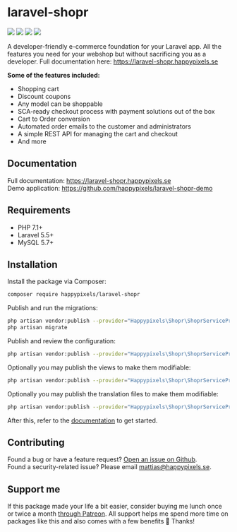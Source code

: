 # laravel-shopr
<p>
<a href="https://github.com/happypixels/laravel-shopr/releases"><img src="https://poser.pugx.org/happypixels/laravel-shopr/v/stable.svg"></a>
<a href="https://github.com/happypixels/laravel-shopr"><img src="https://travis-ci.com/happypixels/laravel-shopr.svg?branch=master" /></a>
<a href="https://github.com/happypixels/laravel-shopr"><img src="https://styleci.io/repos/148448571/shield" /></a>
<a href="https://github.com/happypixels/laravel-shopr"><img src="https://poser.pugx.org/happypixels/laravel-shopr/license.svg"></a>
</p>

A developer-friendly e-commerce foundation for your Laravel app. 
All the features you need for your webshop but without sacrificing you as a developer. 
Full documentation here: https://laravel-shopr.happypixels.se

**Some of the features included:**
* Shopping cart
* Discount coupons
* Any model can be shoppable
* SCA-ready checkout process with payment solutions out of the box
* Cart to Order conversion
* Automated order emails to the customer and administrators
* A simple REST API for managing the cart and checkout
* And more

## Documentation
Full documentation: https://laravel-shopr.happypixels.se  
Demo application: https://github.com/happypixels/laravel-shopr-demo

## Requirements
* PHP 7.1+
* Laravel 5.5+
* MySQL 5.7+

## Installation
Install the package via Composer:
```bash
composer require happypixels/laravel-shopr
```

Publish and run the migrations:
```bash
php artisan vendor:publish --provider="Happypixels\Shopr\ShoprServiceProvider" --tag="migrations"
php artisan migrate
```

Publish and review the configuration:
```bash
php artisan vendor:publish --provider="Happypixels\Shopr\ShoprServiceProvider" --tag="config"
```

Optionally you may publish the views to make them modifiable:
```bash
php artisan vendor:publish --provider="Happypixels\Shopr\ShoprServiceProvider" --tag="views"
```

Optionally you may publish the translation files to make them modifiable:
```bash
php artisan vendor:publish --provider="Happypixels\Shopr\ShoprServiceProvider" --tag="translations"
```

After this, refer to the [documentation](https://laravel-shopr.happypixels.se) to get started.

## Contributing
Found a bug or have a feature request? [Open an issue on Github](https://github.com/happypixels/laravel-shopr/issues).   
Found a security-related issue? Please email mattias@happypixels.se.

## Support me
If this package made your life a bit easier, consider buying me lunch once or twice a month [through Patreon](https://www.patreon.com/mattiaspersson). All support helps me spend more time on packages like this and also comes with a few benefits 🎁 Thanks!
